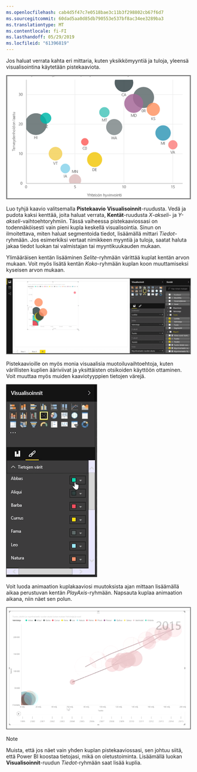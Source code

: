 ```yaml
---
ms.openlocfilehash: cab4d5f47c7e0518bae3c11b3f298802cb67f6d7
ms.sourcegitcommit: 60dad5aa0d85db790553e537bf8ac34ee3289ba3
ms.translationtype: MT
ms.contentlocale: fi-FI
ms.lasthandoff: 05/29/2019
ms.locfileid: "61396819"
---
```

Jos haluat verrata kahta eri mittaria, kuten yksikkömyyntiä ja tuloja, yleensä visualisointina käytetään pistekaaviota.

![](media/3-7-create-scatter-charts/3-7_1.png)

Luo tyhjä kaavio valitsemalla **Pistekaavio** **Visualisoinnit**-ruudusta. Vedä ja pudota kaksi kenttää, joita haluat verrata, **Kentät**-ruudusta *X-akseli*- ja *Y-akseli*-vaihtoehtoryhmiin. Tässä vaiheessa pistekaaviossasi on todennäköisesti vain pieni kupla keskellä visualisointia. Sinun on ilmoitettava, miten haluat segmentoida tiedot, lisäämällä mittari *Tiedot*-ryhmään. Jos esimerkiksi vertaat nimikkeen myyntiä ja tuloja, saatat haluta jakaa tiedot luokan tai valmistajan tai myyntikuukauden mukaan.

Ylimääräisen kentän lisääminen *Selite*-ryhmään värittää kuplat kentän arvon mukaan. Voit myös lisätä kentän *Koko*-ryhmään kuplan koon muuttamiseksi kyseisen arvon mukaan.

![](media/3-7-create-scatter-charts/3-7_2.png)

Pistekaavioille on myös monia visuaalisia muotoiluvaihtoehtoja, kuten värillisten kuplien ääriviivat ja yksittäisten otsikoiden käyttöön ottaminen. Voit muuttaa myös muiden kaaviotyyppien tietojen värejä.

![](media/3-7-create-scatter-charts/3-7_3.png)

Voit luoda animaation kuplakaaviosi muutoksista ajan mittaan lisäämällä aikaa perustuvan kentän *PlayAxis*-ryhmään. Napsauta kuplaa animaation aikana, niin näet sen polun.

![](media/3-7-create-scatter-charts/3-7_4.png)

>[!NOTE]
>Muista, että jos näet vain yhden kuplan pistekaaviossasi, sen johtuu siitä, että Power BI koostaa tietojasi, mikä on oletustoiminta. Lisäämällä luokan **Visualisoinnit**-ruudun *Tiedot*-ryhmään saat lisää kuplia.
> 
> 

